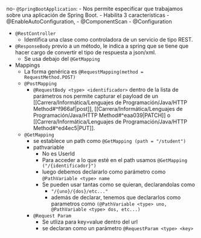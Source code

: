 no- `@SpringBootApplication`:
	- Nos permite especificar que trabajamos sobre una aplicación de Spring Boot.
	- Habilita 3 características
		- @EnableAutoConfiguration, 
		- @ComponentScan
		- @Configuration
- `@RestController`
	- Identifica una clase como controladora de un servicio de tipo REST.
- `@ResponseBody` previo a un método, le indica a spring que se tiene que hacer cargo de convertir el tipo de respuesta a json/xml.
	- Se usa debajo del `@GetMapping`
- Mappings
	- La forma genérica es `@RequestMapping(method = RequestMethod.POST)`
	- `@PostMapping`
		- `@RequestBody <type> <identificador>` dentro de la lista de parámetros nos permite capturar el payload de un [[Carrera/Informática/Lenguajes de Programación/Java/HTTP Method#^f966af|post]], [[Carrera/Informática/Lenguajes de Programación/Java/HTTP Method#^eaa039|PATCH]] o [[Carrera/Informática/Lenguajes de Programación/Java/HTTP Method#^ed4ec5|PUT]].
	- `@GetMapping`
		- se establece un path como `@GetMapping (path = "/student")`
		- pathvariable
			- No es UserId
			- Para acceder a lo que esté en el path usamos `@GetMapping ("/{identificador}")`
			- luego debemos declararlo como parámetro como `@PathVariable <type> name`
			- Se pueden usar tantas como se quieran, declarandolas como
				- `"/{uno}/{dos}/etc..."`
				- además de declarar, tenemos que declararlos como parametros como `(@PathVariable <type> uno, @PathVariable <type> dos, etc...)`
		- `@Request Param`
			- Se utliza para key=value dentro del url
			- se declaran como un parámetro `@RequestParam <type> <key>`